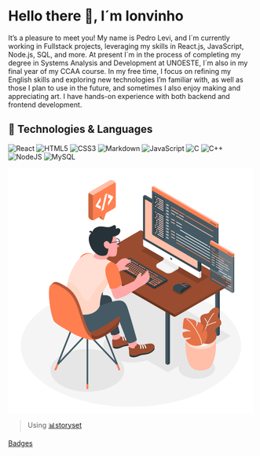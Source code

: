# Hello there 👋, I´m lonvinho
It’s a pleasure to meet you! My name is Pedro Levi, and I´m currently working in Fullstack projects, leveraging my skills in React.js, JavaScript, Node.js, SQL, and more. At present I´m in the process of completing my degree in Systems Analysis and Development at UNOESTE, I´m also in my final year of my CCAA course. In my free time, I focus on refining my English skills and exploring new technologies I’m familiar with, as well as those I plan to use in the future, and sometimes I also enjoy making and appreciating art. I have hands-on experience with both backend and frontend development.

## 🔎 Technologies & Languages 
![React](https://img.shields.io/badge/react-%2320232a.svg?style=for-the-badge&logo=react&logoColor=%2361DAFB) 
![HTML5](https://img.shields.io/badge/html5-%23E34F26.svg?style=for-the-badge&logo=html5&logoColor=white)
![CSS3](https://img.shields.io/badge/css3-%231572B6.svg?style=for-the-badge&logo=css3&logoColor=white)
![Markdown](https://img.shields.io/badge/markdown-%23000000.svg?style=for-the-badge&logo=markdown&logoColor=white)
![JavaScript](https://img.shields.io/badge/javascript-%23323330.svg?style=for-the-badge&logo=javascript&logoColor=%23F7DF1E)
![C](https://img.shields.io/badge/c-%2300599C.svg?style=for-the-badge&logo=c&logoColor=white)
![C++](https://img.shields.io/badge/c++-%2300599C.svg?style=for-the-badge&logo=c%2B%2B&logoColor=white)
![NodeJS](https://img.shields.io/badge/node.js-6DA55F?style=for-the-badge&logo=node.js&logoColor=white)
![MySQL](https://img.shields.io/badge/mysql-4479A1.svg?style=for-the-badge&logo=mysql&logoColor=white)

<div style="display: flex; align-items: center; gap: 20px;">
  <img src="assets/Programming-amico.svg" alt="Illustration" style="width: 500px; height: auto;">
</div>



> Using [📊storyset](https://storyset.com/web)


[Badges](https://github.com/Ileriayo/markdown-badges)
<!--
**tavinholoco/tavinholoco** is a ✨ _special_ ✨ repository because its `README.md` (this file) appears on your GitHub profile.
<a href="https://storyset.com/web">Web illustrations by Storyset</a>
![storysett](https://github.com/tavinholoco/tavinholoco/blob/main/assets/Programming-amico.svg)

Here are some ideas to get you started:

- 🔭 I’m currently working on ...
- 🌱 I’m currently learning ...
- 👯 I’m looking to collaborate on ...
- 🤔 I’m looking for help with ...
- 💬 Ask me about ...
- 📫 How to reach me: ...
- 😄 Pronouns: ...
- ⚡ Fun fact: ...
-->
